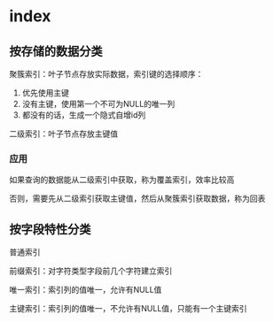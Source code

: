 # index

## 按存储的数据分类

聚簇索引：叶子节点存放实际数据，索引键的选择顺序：

1) 优先使用主键
2) 没有主键，使用第一个不可为NULL的唯一列
3) 都没有的话，生成一个隐式自增id列

二级索引：叶子节点存放主键值

### 应用

如果查询的数据能从二级索引中获取，称为覆盖索引，效率比较高

否则，需要先从二级索引获取主键值，然后从聚簇索引获取数据，称为回表

## 按字段特性分类

普通索引

前缀索引：对字符类型字段前几个字符建立索引

唯一索引：索引列的值唯一，允许有NULL值

主键索引：索引列的值唯一，不允许有NULL值，只能有一个主键索引
